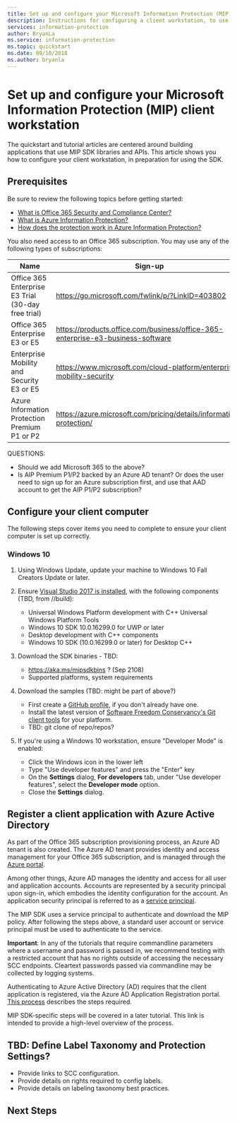 ```yaml
---
title: Set up and configure your Microsoft Information Protection (MIP) client workstation
description: Instructions for configuring a client workstation, to use applications built with the Microsoft Information Protection SDK.
services: information-protection
author: BryanLa
ms.service: information-protection
ms.topic: quickstart
ms.date: 09/10/2018
ms.author: bryanla
---
```


# Set up and configure your Microsoft Information Protection (MIP) client workstation

The quickstart and tutorial articles are centered around building applications that use MIP SDK libraries and APIs. This article shows you how to configure your client workstation, in preparation for using the SDK.

## Prerequisites

Be sure to review the following topics before getting started:

* [What is Office 365 Security and Compliance Center?](https://support.office.com/article/overview-of-security-and-compliance-in-office-365-dcb83b2c-ac66-4ced-925d-50eb9698a0b2?redirectSourcePath=%252farticle%252f7fe448f7-49bd-4d3e-919d-0a6d1cf675bb&ui=en-US&rs=en-US&ad=US)
* [What is Azure Information Protection?](https://docs.microsoft.com/azure/information-protection/understand-explore/what-is-information-protection)
* [How does the protection work in Azure Information Protection?](https://docs.microsoft.com/azure/information-protection/understand-explore/what-is-information-protection#how-data-is-protected)

You also need access to an Office 365 subscription. You may use any of the following types of subscriptions:

| Name | Sign-up |
|------|---------|
| Office 365 Enterprise E3 Trial (30-day free trial) | https://go.microsoft.com/fwlink/p/?LinkID=403802 |
| Office 365 Enterprise E3 or E5 | https://products.office.com/business/office-365-enterprise-e3-business-software |
| Enterprise Mobility and Security E3 or E5 | https://www.microsoft.com/cloud-platform/enterprise-mobility-security |
| Azure Information Protection Premium P1 or P2 | https://azure.microsoft.com/pricing/details/information-protection/ |

QUESTIONS:
- Should we add Microsoft 365 to the above?
- Is AIP Premium P1/P2 backed by an Azure AD tenant? Or does the user need to sign up for an Azure subscription first, and use that AAD account to get the AIP P1/P2 subscription?

## Configure your client computer

The following steps cover items you need to complete to ensure your client computer is set up correctly. 

### Windows 10

1. Using Windows Update, update your machine to Windows 10 Fall Creators Update or later.

2. Ensure [Visual Studio 2017 is installed](https://visualstudio.microsoft.com/downloads/), with the following components (TBD, from //build):
    - Universal Windows Platform development with C++ Universal Windows Platform Tools
    - Windows 10 SDK 10.0.16299.0 for UWP or later
    - Desktop development with C++ components
    - Windows 10 SDK (10.0.16299.0 or later) for Desktop C++ 
3. Download the SDK binaries - TBD: 
    - https://aka.ms/mipsdkbins ? (Sep 2108)
    - Supported platforms, system requirements
4. Download the samples (TBD: might be part of above?)
    - First create a [GitHub profile](https://github.com/join), if you don't already have one.
    - Install the latest version of [Software Freedom Conservancy's Git client tools](https://git-scm.com/download/) for your platform. 
    - TBD: git clone of repo/repos?
5. If you're using a Windows 10 workstation, ensure "Developer Mode" is enabled:
    - Click the Windows icon in the lower left
    - Type "Use developer features" and press the "Enter" key
    - On the **Settings** dialog, **For developers** tab, under "Use developer features", select the **Developer mode** option.
    - Close the **Settings** dialog.

## Register a client application with Azure Active Directory

As part of the Office 365 subscription provisioning process, an Azure AD tenant is also created. The Azure AD tenant provides identity and access management for your Office 365 subscription, and is managed through the [Azure portal](https://portal.azure.com).

Among other things, Azure AD manages the identity and access for all user and application accounts. Accounts are represented by a security principal upon sign-in, which embodies the identity configuration for the account. An application security principal is referred to as a [service principal](/azure/active-directory/develop/developer-glossary#service-principal-object). 

The MIP SDK uses a service principal to authenticate and download the MIP policy. After following the steps above, a standard user account or service principal must be used to authenticate to the service.

**Important**: In any of the tutorials that require commandline parameters where a username and password is passed in, we recommend testing with a restricted account that has no rights outside of accessing the necessary SCC endpoints. Cleartext passwords passed via commandline may be collected by logging systems.

Authenticating to Azure Active Directory (AD) requires that the client application is registered, via the Azure AD Application Registration portal. [This process](https://docs.microsoft.com/en-us/azure/active-directory/develop/active-directory-integrating-applications) describes the steps required.

MIP SDK-specific steps will be covered in a later tutorial. This link is intended to provide a high-level overview of the process.


## TBD: Define Label Taxonomy and Protection Settings?

* Provide links to SCC configuration.
* Provide details on rights required to config labels.
* Provide details on labeling taxonomy best practices.

## Next Steps
